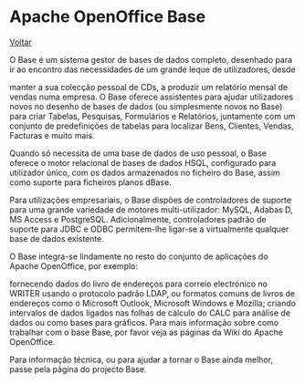 # Apache OpenOffice Base

[Voltar](../openoffice.md)

O Base é um sistema gestor de bases de dados completo, desenhado para ir ao encontro das necessidades de um grande leque de utilizadores, desde

manter a sua colecção pessoal de CDs, a
produzir um relatório mensal de vendas numa empresa.
O Base oferece assistentes para ajudar utilizadores novos no desenho de bases de dados (ou simplesmente novos no Base) para criar Tabelas, Pesquisas, Formulários e Relatórios, juntamente com um conjunto de predefinições de tabelas para localizar Bens, Clientes, Vendas, Facturas e muito mais.

Quando só necessita de uma base de dados de uso pessoal, o Base oferece o motor relacional de bases de dados HSQL, configurado para utilizador único, com os dados armazenados no ficheiro do Base, assim como suporte para ficheiros planos dBase.

Para utilizações empresariais, o Base dispões de controladores de suporte para uma grande variedade de motores multi-utilizador: MySQL, Adabas D, MS Access e PostgreSQL. Adicionalmente, controladores padrão de suporte para JDBC e ODBC permitem-lhe ligar-se a virtualmente qualquer base de dados existente.

O Base integra-se lindamente no resto do conjunto de aplicações do Apache OpenOffice, por exemplo:

fornecendo dados do livro de endereços para correio electrónico no WRITER usando o protocolo padrão LDAP, ou formatos comuns de livros de endereços como o Microsoft Outlook, Microsoft Windows e Mozilla;
criando intervalos de dados ligados nas folhas de cálculo do CALC para análise de dados ou como bases para gráficos.
Para mais informação sobre como trabalhar com o base Base, por favor veja as páginas da Wiki do Apache OpenOffice.

Para informação técnica, ou para ajudar a tornar o Base ainda melhor, passe pela página do projecto Base.